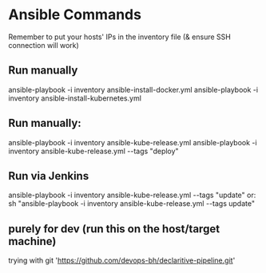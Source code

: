 # Ansible Commands 
Remember to put your hosts' IPs in the inventory file (& ensure SSH connection will work)
## Run manually 
ansible-playbook -i inventory ansible-install-docker.yml
ansible-playbook -i inventory ansible-install-kubernetes.yml
## Run manually: 
ansible-playbook -i inventory ansible-kube-release.yml
ansible-playbook -i inventory ansible-kube-release.yml --tags "deploy"
## Run via Jenkins
ansible-playbook -i inventory ansible-kube-release.yml --tags "update"
or:
sh "ansible-playbook -i inventory ansible-kube-release.yml --tags update"


## purely for dev (run this on the host/target machine)

trying with git 'https://github.com/devops-bh/declaritive-pipeline.git'
